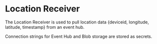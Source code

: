 # Location Receiver #
The Location Receiver is used to pull location data {deviceid, longitude, latitude, timestamp} from an event hub.

Connection strings for Event Hub and Blob storage are stored as secrets.